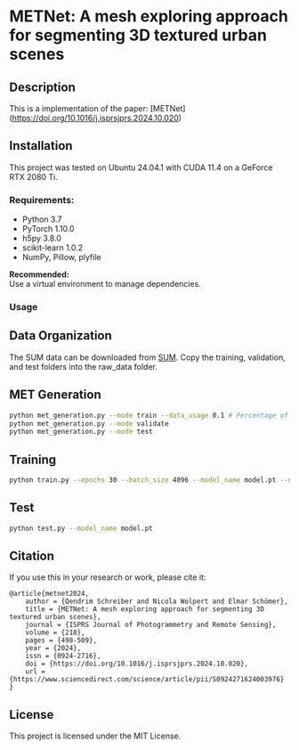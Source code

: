 # METNet: A mesh exploring approach for segmenting 3D textured urban scenes

## Description

This is a implementation of the paper: [METNet] (https://doi.org/10.1016/j.isprsjprs.2024.10.020)

## Installation
This project was tested on Ubuntu 24.04.1 with CUDA 11.4 on a GeForce RTX 2080 Ti.

### Requirements:
- Python 3.7
- PyTorch 1.10.0
- h5py 3.8.0
- scikit-learn 1.0.2
- NumPy, Pillow, plyfile

**Recommended:**  
Use a virtual environment to manage dependencies.

### Usage

## Data Organization

The SUM data can be downloaded from [SUM](https://3d.bk.tudelft.nl/projects/meshannotation/). Copy the training, validation, and test folders into the raw_data folder.

## MET Generation 

```bash
python met_generation.py --mode train --data_usage 0.1 # Percentage of training data to be used. 0.1 corresponds to 10%.
python met_generation.py --mode validate
python met_generation.py --mode test
```

## Training

```bash
python train.py --epochs 30 --batch_size 4096 --model_name model.pt --num_workers 16
```

## Test

```bash
python test.py --model_name model.pt
```

## Citation

If you use this in your research or work, please cite it:

```
@article{metnet2024,
	author = {Qendrim Schreiber and Nicola Wolpert and Elmar Schömer},
	title = {METNet: A mesh exploring approach for segmenting 3D textured urban scenes},
	journal = {ISPRS Journal of Photogrammetry and Remote Sensing},
	volume = {218},
	pages = {498-509},
	year = {2024},
	issn = {0924-2716},
	doi = {https://doi.org/10.1016/j.isprsjprs.2024.10.020},
	url = {https://www.sciencedirect.com/science/article/pii/S0924271624003976}
}
```

## License

This project is licensed under the MIT License.

